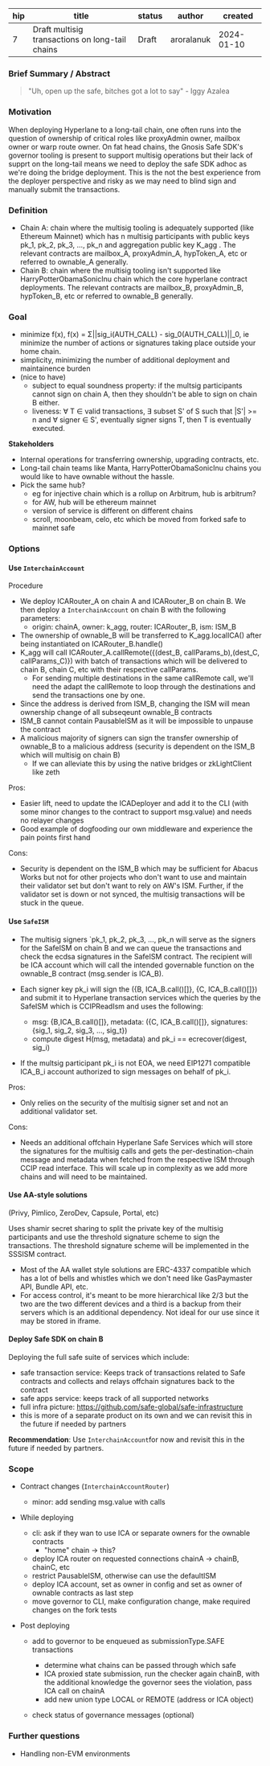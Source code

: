 | hip | title                                           | status | author     | created    |
| --- | ----------------------------------------------- | ------ | ---------- | ---------- |
| 7   | Draft multisig transactions on long-tail chains | Draft  | aroralanuk | 2024-01-10 |

### **Brief Summary / Abstract**

> "Uh, open up the safe, bitches got a lot to say" - Iggy Azalea

### **Motivation**

When deploying Hyperlane to a long-tail chain, one often runs into the question of ownership of critical roles like proxyAdmin owner, mailbox owner or warp route owner. On fat head chains, the Gnosis Safe SDK's governor tooling is present to support multisig operations but their lack of supprt on the long-tail means we need to deploy the safe SDK adhoc as we're doing the bridge deployment. This is the not the best experience from the deployer perspective and risky as we may need to blind sign and manually submit the transactions.

### **Definition**

- Chain A: chain where the multisig tooling is adequately supported (like Ethereum Mainnet) which has n multisig participants with public keys pk_1, pk_2, pk_3, ..., pk_n and aggregation public key K_agg . The relevant contracts are mailbox_A, proxyAdmin_A, hypToken_A, etc or referred to ownable_A generally.
- Chain B: chain where the multisig tooling isn't supported like HarryPotterObamaSonicInu chain which the core hyperlane contract deployments. The relevant contracts are mailbox_B, proxyAdmin_B, hypToken_B, etc or referred to ownable_B generally.

### **Goal**

- minimize f(x), f(x) = Σ||sig_i(AUTH_CALL) - sig_0(AUTH_CALL)||\_0, ie minimize the number of actions or signatures taking place outside your home chain.
- simplicity, minimizing the number of additional deployment and maintainence burden
- (nice to have)
  - subject to equal soundness property: if the multsig participants cannot sign on chain A, then they shouldn't be able to sign on chain B either.
  - liveness: ∀ T ∈ valid transactions, ∃ subset S' of S such that |S'| >= n and ∀ signer ∈ S', eventually signer signs T, then T is eventually executed.

**Stakeholders**

- Internal operations for transferring ownership, upgrading contracts, etc.
- Long-tail chain teams like Manta, HarryPotterObamaSonicInu chains you would like to have ownable without the hassle.
- Pick the same hub?
  - eg for injective chain which is a rollup on Arbitrum, hub is arbitrum?
  - for AW, hub will be ethereum mainnet
  - version of service is different on different chains
  - scroll, moonbeam, celo, etc which be moved from forked safe to mainnet safe

### **Options**

#### Use `InterchainAccount`

Procedure

- We deploy ICARouter_A on chain A and ICARouter_B on chain B. We then deploy a `InterchainAccount` on chain B with the following parameters:
  - origin: chainA, owner: k_agg, router: ICARouter_B, ism: ISM_B
- The ownership of ownable_B will be transferred to K_agg.localICA() after being instantiated on ICARouter_B.handle()
- K_agg will call ICARouter_A.callRemote({(dest_B, callParams_b),(dest_C, callParams_C)}) with batch of transactions which will be delivered to chain B, chain C, etc with their respective callParams.
  - For sending multiple destinations in the same callRemote call, we'll need the adapt the callRemote to loop through the destinations and send the transactions one by one.
- Since the address is derived from ISM_B, changing the ISM will mean ownership change of all subseqeunt ownable_B contracts
- ISM_B cannot contain PausableISM as it will be impossible to unpause the contract
- A malicious majority of signers can sign the transfer ownership of ownable_B to a malicious address (security is dependent on the ISM_B which will multisig on chain B)
  - If we can alleviate this by using the native bridges or zkLightClient like zeth

Pros:

- Easier lift, need to update the ICADeployer and add it to the CLI (with some minor changes to the contract to support msg.value) and needs no relayer changes
- Good example of dogfooding our own middleware and experience the pain points first hand

Cons:

- Security is dependent on the ISM_B which may be sufficient for Abacus Works but not for other projects who don't want to use and maintain their validator set but don't want to rely on AW's ISM. Further, if the validator set is down or not synced, the multisig transactions will be stuck in the queue.

#### Use `SafeISM`

- The multisig signers `pk_1, pk_2, pk_3, ..., pk_n will serve as the signers for the SafeISM on chain B and we can queue the transactions and check the ecdsa signatures in the SafeISM contract. The recipient will be ICA account which will call the intended governable function on the ownable_B contract (msg.sender is ICA_B).
- Each signer key pk_i will sign the ({B, ICA_B.call()[]}, {C, ICA_B.call()[]}) and submit it to Hyperlane transaction services which the queries by the SafeISM which is CCIPReadIsm and uses the following:

  - msg: {B,ICA_B.call()[]}, metadata: ({C, ICA_B.call()[]}, signatures: {sig_1, sig_2, sig_3, ..., sig_t})
  - compute digest H(msg, metadata) and pk_i == ecrecover(digest, sig_i)

- If the multsig participant pk_i is not EOA, we need EIP1271 compatible ICA_B_i account authorized to sign messages on behalf of pk_i.

Pros:

- Only relies on the security of the multisig signer set and not an additional validator set.

Cons:

- Needs an additional offchain Hyperlane Safe Services which will store the signatures for the multisig calls and gets the per-destination-chain message and metadata when fetched from the respective ISM through CCIP read interface. This will scale up in complexity as we add more chains and will need to be maintained.

#### Use AA-style solutions

(Privy, Pimlico, ZeroDev, Capsule, Portal, etc)

Uses shamir secret sharing to split the private key of the multisig participants and use the threshold signature scheme to sign the transactions. The threshold signature scheme will be implemented in the SSSISM contract.

- Most of the AA wallet style solutions are ERC-4337 compatible which has a lot of bells and whistles which we don't need like GasPaymaster API, Bundle API, etc.
- For access control, it's meant to be more hierarchical like 2/3 but the two are the two different devices and a third is a backup from their servers which is an additional dependency. Not ideal for our use since it may be stored in iframe.

#### Deploy Safe SDK on chain B

Deploying the full safe suite of services which include:

- safe transaction service: Keeps track of transactions related to Safe contracts and collects and relays offchain signatures back to the contract
- safe apps service: keeps track of all supported networks
- full infra picture: https://github.com/safe-global/safe-infrastructure
- this is more of a separate product on its own and we can revisit this in the future if needed by partners

**Recommendation**: Use `InterchainAccount`for now and revisit this in the future if needed by partners.

### **Scope**

- Contract changes (`InterchainAccountRouter`)
  - minor: add sending msg.value with calls
- While deploying

  - cli: ask if they wan to use ICA or separate owners for the ownable contracts
    - "home" chain -> this?
  - deploy ICA router on requested connections chainA -> chainB, chainC, etc
  - restrict PausableISM, otherwise can use the defaultISM
  - deploy ICA account, set as owner in config and set as owner of ownable contracts as last step
  - move governor to CLI, make configuration change, make required changes on the fork tests

- Post deploying
  - add to governor to be enqueued as submissionType.SAFE transactions
    - determine what chains can be passed through which safe
    - ICA proxied state submission, run the checker again chainB, with the additional knowledge the governor sees the violation, pass ICA call on chainA
    - add new union type LOCAL or REMOTE (address or ICA object)

  - check status of governance messages (optional)

### **Further questions**

- Handling non-EVM environments
